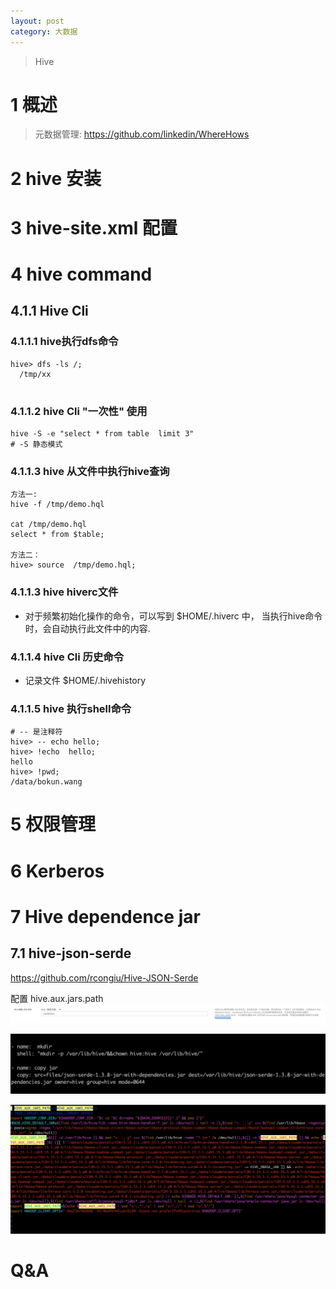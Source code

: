 ```yaml
---
layout: post
category: 大数据
---
```


> Hive

# 1 概述
> 元数据管理: https://github.com/linkedin/WhereHows

# 2 hive 安装

# 3 hive-site.xml 配置

# 4 hive command
## 4.1.1 Hive Cli
### 4.1.1.1 hive执行dfs命令
```
hive> dfs -ls /;
  /tmp/xx
  
```
### 4.1.1.2 hive Cli "一次性" 使用

```
hive -S -e "select * from table  limit 3"
# -S 静态模式
```
### 4.1.1.3 hive 从文件中执行hive查询

```
方法一:
hive -f /tmp/demo.hql

cat /tmp/demo.hql
select * from $table;

方法二：
hive> source  /tmp/demo.hql;
```
### 4.1.1.3 hive hiverc文件
- 对于频繁初始化操作的命令，可以写到 $HOME/.hiverc 中， 当执行hive命令时，会自动执行此文件中的内容.

### 4.1.1.4 hive Cli 历史命令
- 记录文件 $HOME/.hivehistory

### 4.1.1.5 hive  执行shell命令

```
# -- 是注释符
hive> -- echo hello;
hive> !echo  hello;
hello
hive> !pwd;
/data/bokun.wang
```

# 5 权限管理

# 6 Kerberos
# 7 Hive dependence jar
## 7.1 hive-json-serde
https://github.com/rcongiu/Hive-JSON-Serde

配置
<name>hive.aux.jars.path</name>
![](/assets/img//15603135898933.jpg)

![-w759](/assets/img//15603136477090.jpg)

![-w1092](/assets/img//15603137954325.jpg)

# Q&A